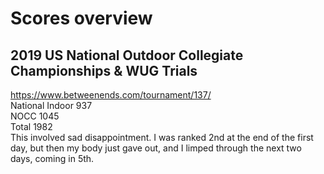 # Scores overview

## 2019 US National Outdoor Collegiate Championships & WUG Trials
https://www.betweenends.com/tournament/137/ \
National Indoor 937 \
NOCC 1045 \
Total 1982 \
This involved sad disappointment. I was ranked 2nd at the end of the first day, but then my body just gave out, and I limped through the next two days, coming in 5th.
